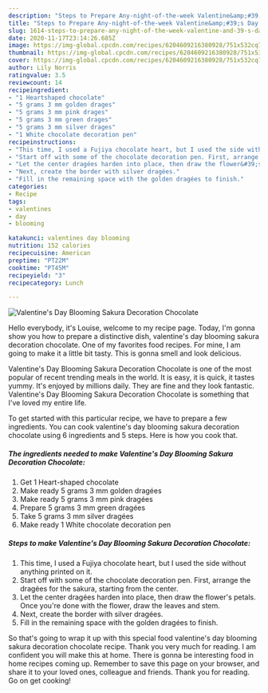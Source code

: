 ```yaml
---
description: "Steps to Prepare Any-night-of-the-week Valentine&amp;#39;s Day Blooming Sakura Decoration Chocolate"
title: "Steps to Prepare Any-night-of-the-week Valentine&amp;#39;s Day Blooming Sakura Decoration Chocolate"
slug: 1614-steps-to-prepare-any-night-of-the-week-valentine-and-39-s-day-blooming-sakura-decoration-chocolate
date: 2020-11-17T23:14:26.685Z
image: https://img-global.cpcdn.com/recipes/6204609216380928/751x532cq70/valentines-day-blooming-sakura-decoration-chocolate-recipe-main-photo.jpg
thumbnail: https://img-global.cpcdn.com/recipes/6204609216380928/751x532cq70/valentines-day-blooming-sakura-decoration-chocolate-recipe-main-photo.jpg
cover: https://img-global.cpcdn.com/recipes/6204609216380928/751x532cq70/valentines-day-blooming-sakura-decoration-chocolate-recipe-main-photo.jpg
author: Lily Norris
ratingvalue: 3.5
reviewcount: 14
recipeingredient:
- "1 Heartshaped chocolate"
- "5 grams 3 mm golden drages"
- "5 grams 3 mm pink drages"
- "5 grams 3 mm green drages"
- "5 grams 3 mm silver drages"
- "1 White chocolate decoration pen"
recipeinstructions:
- "This time, I used a Fujiya chocolate heart, but I used the side without anything printed on it."
- "Start off with some of the chocolate decoration pen. First, arrange the dragées for the sakura, starting from the center."
- "Let the center dragées harden into place, then draw the flower&#39;s petals. Once you&#39;re done with the flower, draw the leaves and stem."
- "Next, create the border with silver dragées."
- "Fill in the remaining space with the golden dragées to finish."
categories:
- Recipe
tags:
- valentines
- day
- blooming

katakunci: valentines day blooming 
nutrition: 152 calories
recipecuisine: American
preptime: "PT22M"
cooktime: "PT45M"
recipeyield: "3"
recipecategory: Lunch

---
```



![Valentine&#39;s Day Blooming Sakura Decoration Chocolate](https://img-global.cpcdn.com/recipes/6204609216380928/751x532cq70/valentines-day-blooming-sakura-decoration-chocolate-recipe-main-photo.jpg)

Hello everybody, it's Louise, welcome to my recipe page. Today, I'm gonna show you how to prepare a distinctive dish, valentine&#39;s day blooming sakura decoration chocolate. One of my favorites food recipes. For mine, I am going to make it a little bit tasty. This is gonna smell and look delicious.



Valentine&#39;s Day Blooming Sakura Decoration Chocolate is one of the most popular of recent trending meals in the world. It is easy, it is quick, it tastes yummy. It's enjoyed by millions daily. They are fine and they look fantastic. Valentine&#39;s Day Blooming Sakura Decoration Chocolate is something that I've loved my entire life.


To get started with this particular recipe, we have to prepare a few ingredients. You can cook valentine&#39;s day blooming sakura decoration chocolate using 6 ingredients and 5 steps. Here is how you cook that.

<!--inarticleads1-->

##### The ingredients needed to make Valentine&#39;s Day Blooming Sakura Decoration Chocolate:

1. Get 1 Heart-shaped chocolate
1. Make ready 5 grams 3 mm golden dragées
1. Make ready 5 grams 3 mm pink dragées
1. Prepare 5 grams 3 mm green dragées
1. Take 5 grams 3 mm silver dragées
1. Make ready 1 White chocolate decoration pen




<!--inarticleads2-->

##### Steps to make Valentine&#39;s Day Blooming Sakura Decoration Chocolate:

1. This time, I used a Fujiya chocolate heart, but I used the side without anything printed on it.
1. Start off with some of the chocolate decoration pen. First, arrange the dragées for the sakura, starting from the center.
1. Let the center dragées harden into place, then draw the flower&#39;s petals. Once you&#39;re done with the flower, draw the leaves and stem.
1. Next, create the border with silver dragées.
1. Fill in the remaining space with the golden dragées to finish.




So that's going to wrap it up with this special food valentine&#39;s day blooming sakura decoration chocolate recipe. Thank you very much for reading. I am confident you will make this at home. There is gonna be interesting food in home recipes coming up. Remember to save this page on your browser, and share it to your loved ones, colleague and friends. Thank you for reading. Go on get cooking!
